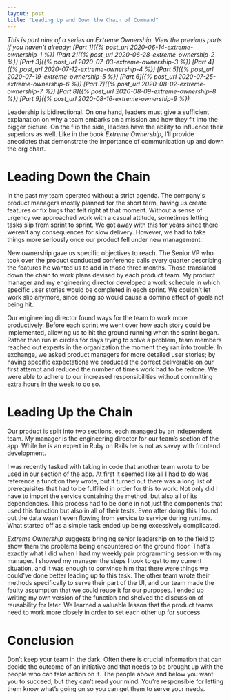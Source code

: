 ```yaml
---
layout: post
title: "Leading Up and Down the Chain of Command"
---
```


_This is part nine of a series on Extreme Ownership. View the previous parts if you haven't already: [Part 1]({% post_url 2020-06-14-extreme-ownership-1 %}) [Part 2]({% post_url 2020-06-28-extreme-ownership-2 %}) [Part 3]({% post_url 2020-07-03-extreme-ownership-3 %}) [Part 4]({% post_url 2020-07-12-extreme-ownership-4 %}) [Part 5]({% post_url 2020-07-19-extreme-ownership-5 %}) [Part 6]({% post_url 2020-07-25-extreme-ownership-6 %}) [Part 7]({% post_url 2020-08-02-extreme-ownership-7 %}) [Part 8]({% post_url 2020-08-09-extreme-ownership-8 %}) [Part 9]({% post_url 2020-08-16-extreme-ownership-9 %})_

Leadership is bidirectional. On one hand, leaders must give a sufficient explanation on why a team embarks on a mission and how they fit into the bigger picture. On the flip the side, leaders have the ability to influence their superiors as well. Like in the book _Extreme Ownership_, I’ll provide anecdotes that demonstrate the importance of communication up and down the org chart.

# Leading Down the Chain

In the past my team operated without a strict agenda. The company's product managers mostly planned for the short term, having us create features or fix bugs that felt right at that moment. Without a sense of urgency we approached work with a casual attitude, sometimes letting tasks slip from sprint to sprint. We got away with this for years since there weren’t any consequences for slow delivery. However, we had to take things more seriously once our product fell under new management.

New ownership gave us specific objectives to reach. The Senior VP who took over the product conducted conference calls every quarter describing the features he wanted us to add in those three months. Those translated down the chain to work plans devised by each product team. My product manager and my engineering director developed a work schedule in which specific user stories would be completed in each sprint. We couldn’t let work slip anymore, since doing so would cause a domino effect of goals not being hit.

Our engineering director found ways for the team to work more productively. Before each sprint we went over how each story could be implemented, allowing us to hit the ground running when the sprint began. Rather than run in circles for days trying to solve a problem, team members reached out experts in the organization the moment they ran into trouble. In exchange, we asked product managers for more detailed user stories; by having specific expectations we produced the correct deliverable on our first attempt and reduced the number of times work had to be redone. We were able to adhere to our increased responsibilities without committing extra hours in the week to do so.

# Leading Up the Chain

Our product is split into two sections, each managed by an independent team. My manager is the engineering director for our team’s section of the app. While he is an expert in Ruby on Rails he is not as savvy with frontend development.

I was recently tasked with taking in code that another team wrote to be used in our section of the app. At first it seemed like all I had to do was reference a function they wrote, but it turned out there was a long list of prerequisites that had to be fulfilled in order for this to work. Not only did I have to import the service containing the method, but also all of its dependencies. This process had to be done in not just the components that used this function but also in all of their tests. Even after doing this I found out the data wasn’t even flowing from service to service during runtime. What started off as a simple task ended up being excessively complicated.

_Extreme Ownership_ suggests bringing senior leadership on to the field to show them the problems being encountered on the ground floor. That’s exactly what I did when I had my weekly pair programming session with my manager. I showed my manager the steps I took to get to my current situation, and it was enough to convince him that there were things we could’ve done better leading up to this task. The other team wrote their methods specifically to serve their part of the UI, and our team made the faulty assumption that we could reuse it for our purposes. I ended up writing my own version of the function and shelved the discussion of reusability for later. We learned a valuable lesson that the product teams need to work more closely in order to set each other up for success.

# Conclusion

Don’t keep your team in the dark. Often there is crucial information that can decide the outcome of an initiative and that needs to be brought up with the people who can take action on it. The people above and below you want you to succeed, but they can’t read your mind. You’re responsible for letting them know what’s going on so you can get them to serve your needs.
